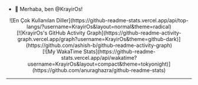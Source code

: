 - 👋 Merhaba, ben @KrayirOs!

<div align="center">
  ![En Çok Kullanılan Diller](https://github-readme-stats.vercel.app/api/top-langs/?username=KrayirOs&layout=normal&theme=radical)
  <br/>
  [![KrayirOs's GitHub Activity Graph](https://github-readme-activity-graph.vercel.app/graph?username=KrayirOs&theme=github-dark)](https://github.com/ashish-b/github-readme-activity-graph)
  <br/>
  [![My WakaTime Stats](https://github-readme-stats.vercel.app/api/wakatime?username=KrayirOs&layout=compact&theme=tokyonight)](https://github.com/anuraghazra/github-readme-stats)
</div>

---
